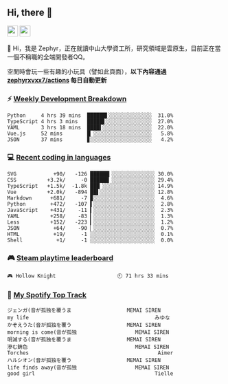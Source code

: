<!--
**zephyrxvxx7/zephyrxvxx7** is a ✨ _special_ ✨ repository because its `README.md` (this file) appears on your GitHub profile.

Here are some ideas to get you started:

- 🔭 I’m currently working on ...
- 🌱 I’m currently learning ...
- 👯 I’m looking to collaborate on ...
- 🤔 I’m looking for help with ...
- 💬 Ask me about ...
- 📫 How to reach me: ...
- 😄 Pronouns: ...
- ⚡ Fun fact: ...
-->

## Hi, there 👋

<a href="https://www.instagram.com/zephyrxvxx7/"><img src="https://img.shields.io/badge/instagram-3f729b?&style=for-the-badge&logo=instagram&logoColor=white" height=25></a>
<a href="https://zephyrxvxx7.me/"><img src="https://img.shields.io/badge/blog-gray?&style=for-the-badge&logo=hexo&logoColor=white" height=25></a>

👋 Hi，我是 Zephyr，正在就讀中山大學資工所，研究領域是雲原生，目前正在當一個不稱職的全端開發者QQ。

空閒時會玩一些有趣的小玩具（譬如此頁面），**以下內容通過 [zephyrxvxx7/actions](https://github.com/zephyrxvxx7/zephyrxvxx7/actions) 每日自動更新**

### ⚡ [Weekly Development Breakdown](https://gist.github.com/zephyrxvxx7/ee1787313f0772b51494d051b5edde7f)

<!-- code_time start -->

```text
Python     4 hrs 39 mins  ██████▌░░░░░░░░░░░░░░  31.0%
TypeScript 4 hrs 3 mins   █████▋░░░░░░░░░░░░░░░  27.0%
YAML       3 hrs 18 mins  ████▌░░░░░░░░░░░░░░░░  22.0%
Vue.js     52 mins        █▏░░░░░░░░░░░░░░░░░░░   5.8%
JSON       37 mins        ▊░░░░░░░░░░░░░░░░░░░░   4.2%
```

<!-- code_time end -->

### 💻 [Recent coding in languages](https://gist.github.com/zephyrxvxx7/08c5ff0fead26978490fef5d749f43ea)

<!-- code_diff start -->

```text
SVG            +90/   -126 ██████▎░░░░░░░░░░░░░░ 30.0%
CSS          +3.2k/     -0 ██████▏░░░░░░░░░░░░░░ 29.4%
TypeScript   +1.5k/  -1.8k ███▏░░░░░░░░░░░░░░░░░ 14.9%
Vue          +2.0k/   -894 ██▋░░░░░░░░░░░░░░░░░░ 12.8%
Markdown      +681/     -7 ▉░░░░░░░░░░░░░░░░░░░░  4.6%
Python        +472/   -107 ▌░░░░░░░░░░░░░░░░░░░░  2.8%
JavaScript    +431/    -11 ▍░░░░░░░░░░░░░░░░░░░░  2.3%
YAML          +258/    -83 ▎░░░░░░░░░░░░░░░░░░░░  1.3%
Less          +152/   -223 ▎░░░░░░░░░░░░░░░░░░░░  1.2%
JSON           +64/    -90 ▏░░░░░░░░░░░░░░░░░░░░  0.7%
HTML           +19/     -1 ░░░░░░░░░░░░░░░░░░░░░  0.1%
Shell           +1/     -1 ░░░░░░░░░░░░░░░░░░░░░  0.0%
```

<!-- code_diff end -->

### 🎮 [Steam playtime leaderboard](https://gist.github.com/zephyrxvxx7/f77b8978877f959b69d84723c43a4a64)

<!-- steam_time start -->

```text
🎮 Hollow Knight                    🕘 71 hrs 33 mins
```

<!-- steam_time end -->

### 🎵 [My Spotify Top Track](https://gist.github.com/zephyrxvxx7/fe159fde5ec9ebea27e03dd63a71e78f)

<!-- spotify_track start -->

```text
ジェンガ(音が孤独を覆うま                  MEMAI SIREN
my life                                         みゆな
かぞえうた(音が孤独を覆う                  MEMAI SIREN
morning is come(音が孤独                   MEMAI SIREN
明滅する(音が孤独を覆うま                  MEMAI SIREN
滲む錆色                                   MEMAI SIREN
Torches                                          Aimer
ハルシオン(音が孤独を覆う                  MEMAI SIREN
life finds away(音が孤独                   MEMAI SIREN
good girl                                       Tielle
```

<!-- spotify_track end -->
